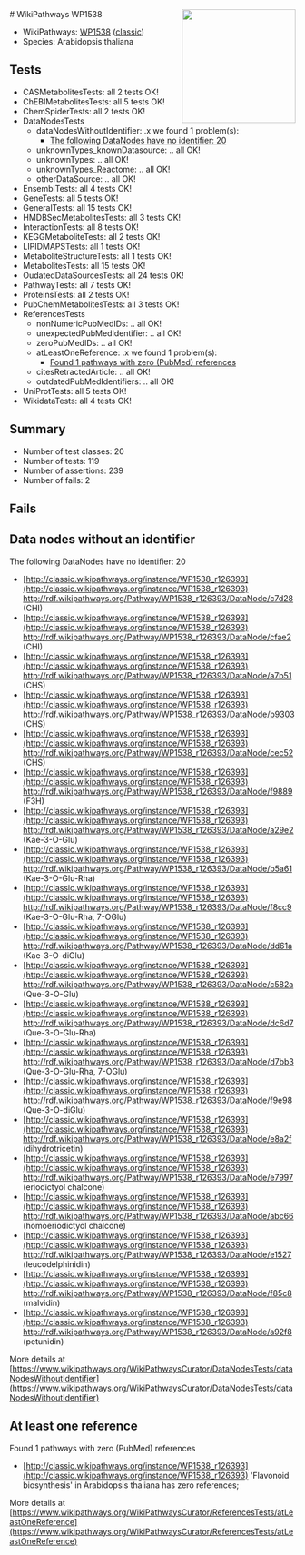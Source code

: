 <img style="float: right; width: 200px" src="https://upload.wikimedia.org/wikipedia/commons/thumb/8/83/Wplogo_with_text_500.png/640px-Wplogo_with_text_500.png" />
# WikiPathways WP1538

* WikiPathways: [WP1538](https://wikipathways.org/pathways/WP1538) ([classic](https://classic.wikipathways.org/instance/WP1538))
* Species: Arabidopsis thaliana
## Tests
* CASMetabolitesTests: all 2 tests OK!
* ChEBIMetabolitesTests: all 5 tests OK!
* ChemSpiderTests: all 2 tests OK!
* DataNodesTests
    * dataNodesWithoutIdentifier: .x we found 1 problem(s):
        * [The following DataNodes have no identifier: 20](#8792c4af)
    * unknownTypes_knownDatasource: .. all OK!
    * unknownTypes: .. all OK!
    * unknownTypes_Reactome: .. all OK!
    * otherDataSource: .. all OK!
* EnsemblTests: all 4 tests OK!
* GeneTests: all 5 tests OK!
* GeneralTests: all 15 tests OK!
* HMDBSecMetabolitesTests: all 3 tests OK!
* InteractionTests: all 8 tests OK!
* KEGGMetaboliteTests: all 2 tests OK!
* LIPIDMAPSTests: all 1 tests OK!
* MetaboliteStructureTests: all 1 tests OK!
* MetabolitesTests: all 15 tests OK!
* OudatedDataSourcesTests: all 24 tests OK!
* PathwayTests: all 7 tests OK!
* ProteinsTests: all 2 tests OK!
* PubChemMetabolitesTests: all 3 tests OK!
* ReferencesTests
    * nonNumericPubMedIDs: .. all OK!
    * unexpectedPubMedIdentifier: .. all OK!
    * zeroPubMedIDs: .. all OK!
    * atLeastOneReference: .x we found 1 problem(s):
        * [Found 1 pathways with zero (PubMed) references](#d0a459f0)
    * citesRetractedArticle: .. all OK!
    * outdatedPubMedIdentifiers: .. all OK!
* UniProtTests: all 5 tests OK!
* WikidataTests: all 4 tests OK!


## Summary

* Number of test classes: 20
* Number of tests: 119
* Number of assertions: 239
* Number of fails: 2

## Fails

<a name="8792c4af" />

## Data nodes without an identifier

The following DataNodes have no identifier: 20

* [http://classic.wikipathways.org/instance/WP1538_r126393](http://classic.wikipathways.org/instance/WP1538_r126393) http://rdf.wikipathways.org/Pathway/WP1538_r126393/DataNode/c7d28 (CHI)
* [http://classic.wikipathways.org/instance/WP1538_r126393](http://classic.wikipathways.org/instance/WP1538_r126393) http://rdf.wikipathways.org/Pathway/WP1538_r126393/DataNode/cfae2 (CHI)
* [http://classic.wikipathways.org/instance/WP1538_r126393](http://classic.wikipathways.org/instance/WP1538_r126393) http://rdf.wikipathways.org/Pathway/WP1538_r126393/DataNode/a7b51 (CHS)
* [http://classic.wikipathways.org/instance/WP1538_r126393](http://classic.wikipathways.org/instance/WP1538_r126393) http://rdf.wikipathways.org/Pathway/WP1538_r126393/DataNode/b9303 (CHS)
* [http://classic.wikipathways.org/instance/WP1538_r126393](http://classic.wikipathways.org/instance/WP1538_r126393) http://rdf.wikipathways.org/Pathway/WP1538_r126393/DataNode/cec52 (CHS)
* [http://classic.wikipathways.org/instance/WP1538_r126393](http://classic.wikipathways.org/instance/WP1538_r126393) http://rdf.wikipathways.org/Pathway/WP1538_r126393/DataNode/f9889 (F3H)
* [http://classic.wikipathways.org/instance/WP1538_r126393](http://classic.wikipathways.org/instance/WP1538_r126393) http://rdf.wikipathways.org/Pathway/WP1538_r126393/DataNode/a29e2 (Kae-3-O-Glu)
* [http://classic.wikipathways.org/instance/WP1538_r126393](http://classic.wikipathways.org/instance/WP1538_r126393) http://rdf.wikipathways.org/Pathway/WP1538_r126393/DataNode/b5a61 (Kae-3-O-Glu-Rha)
* [http://classic.wikipathways.org/instance/WP1538_r126393](http://classic.wikipathways.org/instance/WP1538_r126393) http://rdf.wikipathways.org/Pathway/WP1538_r126393/DataNode/f8cc9 (Kae-3-O-Glu-Rha, 7-OGlu)
* [http://classic.wikipathways.org/instance/WP1538_r126393](http://classic.wikipathways.org/instance/WP1538_r126393) http://rdf.wikipathways.org/Pathway/WP1538_r126393/DataNode/dd61a (Kae-3-O-diGlu)
* [http://classic.wikipathways.org/instance/WP1538_r126393](http://classic.wikipathways.org/instance/WP1538_r126393) http://rdf.wikipathways.org/Pathway/WP1538_r126393/DataNode/c582a (Que-3-O-Glu)
* [http://classic.wikipathways.org/instance/WP1538_r126393](http://classic.wikipathways.org/instance/WP1538_r126393) http://rdf.wikipathways.org/Pathway/WP1538_r126393/DataNode/dc6d7 (Que-3-O-Glu-Rha)
* [http://classic.wikipathways.org/instance/WP1538_r126393](http://classic.wikipathways.org/instance/WP1538_r126393) http://rdf.wikipathways.org/Pathway/WP1538_r126393/DataNode/d7bb3 (Que-3-O-Glu-Rha, 7-OGlu)
* [http://classic.wikipathways.org/instance/WP1538_r126393](http://classic.wikipathways.org/instance/WP1538_r126393) http://rdf.wikipathways.org/Pathway/WP1538_r126393/DataNode/f9e98 (Que-3-O-diGlu)
* [http://classic.wikipathways.org/instance/WP1538_r126393](http://classic.wikipathways.org/instance/WP1538_r126393) http://rdf.wikipathways.org/Pathway/WP1538_r126393/DataNode/e8a2f (dihydrotricetin)
* [http://classic.wikipathways.org/instance/WP1538_r126393](http://classic.wikipathways.org/instance/WP1538_r126393) http://rdf.wikipathways.org/Pathway/WP1538_r126393/DataNode/e7997 (eriodictyol chalcone)
* [http://classic.wikipathways.org/instance/WP1538_r126393](http://classic.wikipathways.org/instance/WP1538_r126393) http://rdf.wikipathways.org/Pathway/WP1538_r126393/DataNode/abc66 (homoeriodictyol chalcone)
* [http://classic.wikipathways.org/instance/WP1538_r126393](http://classic.wikipathways.org/instance/WP1538_r126393) http://rdf.wikipathways.org/Pathway/WP1538_r126393/DataNode/e1527 (leucodelphinidin)
* [http://classic.wikipathways.org/instance/WP1538_r126393](http://classic.wikipathways.org/instance/WP1538_r126393) http://rdf.wikipathways.org/Pathway/WP1538_r126393/DataNode/f85c8 (malvidin)
* [http://classic.wikipathways.org/instance/WP1538_r126393](http://classic.wikipathways.org/instance/WP1538_r126393) http://rdf.wikipathways.org/Pathway/WP1538_r126393/DataNode/a92f8 (petunidin)


More details at [https://www.wikipathways.org/WikiPathwaysCurator/DataNodesTests/dataNodesWithoutIdentifier](https://www.wikipathways.org/WikiPathwaysCurator/DataNodesTests/dataNodesWithoutIdentifier)

<a name="d0a459f0" />

## At least one reference

Found 1 pathways with zero (PubMed) references

* [http://classic.wikipathways.org/instance/WP1538_r126393](http://classic.wikipathways.org/instance/WP1538_r126393) 'Flavonoid biosynthesis' in Arabidopsis thaliana has zero references; 


More details at [https://www.wikipathways.org/WikiPathwaysCurator/ReferencesTests/atLeastOneReference](https://www.wikipathways.org/WikiPathwaysCurator/ReferencesTests/atLeastOneReference)

